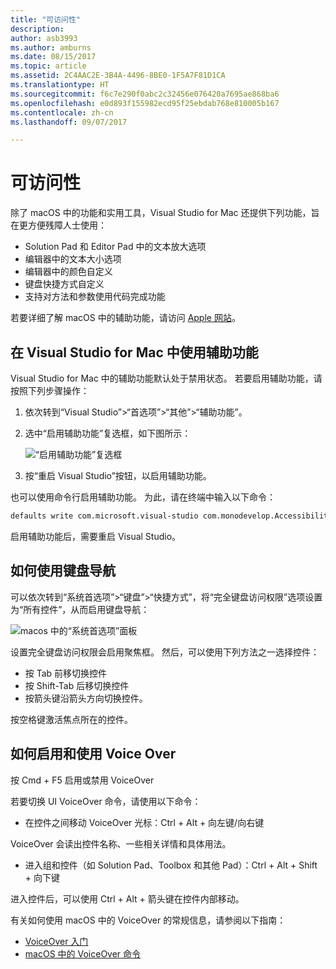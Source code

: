 ```yaml
---
title: "可访问性"
description: 
author: asb3993
ms.author: amburns
ms.date: 08/15/2017
ms.topic: article
ms.assetid: 2C4AAC2E-3B4A-4496-8BE0-1F5A7F81D1CA
ms.translationtype: HT
ms.sourcegitcommit: f6c7e290f0abc2c32456e076420a7695ae868ba6
ms.openlocfilehash: e0d893f155982ecd95f25ebdab768e810005b167
ms.contentlocale: zh-cn
ms.lasthandoff: 09/07/2017

---
```


# <a name="accessibility"></a>可访问性

除了 macOS 中的功能和实用工具，Visual Studio for Mac 还提供下列功能，旨在更方便残障人士使用：

- Solution Pad 和 Editor Pad 中的文本放大选项
- 编辑器中的文本大小选项
- 编辑器中的颜色自定义
- 键盘快捷方式自定义
- 支持对方法和参数使用代码完成功能 

若要详细了解 macOS 中的辅助功能，请访问 [Apple 网站](https://www.apple.com/accessibility/mac/)。

## <a name="using-accessibility-features-in-visual-studio-for-mac"></a>在 Visual Studio for Mac 中使用辅助功能

Visual Studio for Mac 中的辅助功能默认处于禁用状态。 若要启用辅助功能，请按照下列步骤操作：

1. 依次转到“Visual Studio”>“首选项”>“其他”>“辅助功能”。

2. 选中“启用辅助功能”复选框，如下图所示：

    ![“启用辅助功能”复选框](media/accessibility-image1.png)

3. 按“重启 Visual Studio”按钮，以启用辅助功能。


也可以使用命令行启用辅助功能。 为此，请在终端中输入以下命令： 

```bash
defaults write com.microsoft.visual-studio com.monodevelop.AccessibilityEnabled 1 
```

启用辅助功能后，需要重启 Visual Studio。

## <a name="how-to-use-keyboard-navigation"></a>如何使用键盘导航

可以依次转到“系统首选项”>“键盘”>“快捷方式”，将“完全键盘访问权限”选项设置为“所有控件”，从而启用键盘导航：

  ![macos 中的“系统首选项”面板](media/accessibility-image2.png)

设置完全键盘访问权限会启用聚焦框。 然后，可以使用下列方法之一选择控件：
- 按 Tab 前移切换控件
- 按 Shift-Tab 后移切换控件
- 按箭头键沿箭头方向切换控件。 

按空格键激活焦点所在的控件。

## <a name="how-to-enable-and-use-voice-over"></a>如何启用和使用 Voice Over

按 Cmd + F5 启用或禁用 VoiceOver

若要切换 UI VoiceOver 命令，请使用以下命令：

- 在控件之间移动 VoiceOver 光标：Ctrl + Alt + 向左键/向右键

VoiceOver 会读出控件名称、一些相关详情和具体用法。 

- 进入组和控件（如 Solution Pad、Toolbox 和其他 Pad）：Ctrl + Alt + Shift + 向下键

进入控件后，可以使用 Ctrl + Alt + 箭头键在控件内部移动。 
 
有关如何使用 macOS 中的 VoiceOver 的常规信息，请参阅以下指南：

- [VoiceOver 入门](https://help.apple.com/voiceover/info/guide/10.12/)
- [macOS 中的 VoiceOver 命令](http://lab.dotjay.com/notes/voiceover-commands/)

